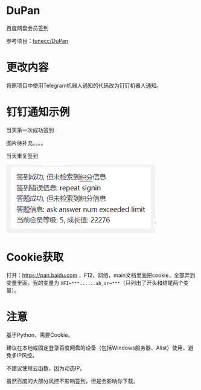 # DuPan
百度网盘会员签到

参考项目：[tunecc/DuPan](https://github.com/tunecc/DuPan)

# 更改内容

将原项目中使用Telegram机器人通知的代码改为钉钉机器人通知。

# 钉钉通知示例

当天第一次成功签到

图片待补充。。。。

当天重复签到

![image](https://github.com/i7366464/DuPan/blob/main/resources/photo/repeat.png)

# Cookie获取

打开：https://pan.baidu.com ，F12，网络，main文档里面把cookie，全部弄到变量里面，我的变量为 `XFI=***......ab_sr=***`（只列出了开头和结尾两个变量）。

# 注意

基于Python，需要Cookie。

建议在本地或固定登录百度网盘的设备（包括Windows服务器、Alist）使用，避免多IP风控。

不建议使用云函数，因为动态IP。

虽然百度的大部分风控不影响签到，但是会影响你下载。
